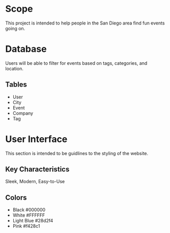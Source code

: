 # Scope #
This project is intended to help people in the San Diego area find fun events going on.

# Database # 

Users will be able to filter for events based on tags, categories, and location.

## Tables ##
- User
- City
- Event
- Company
- Tag

# User Interface #
This section is intended to be guidlines to the styling of the website.

## Key Characteristics ##
Sleek, Modern, Easy-to-Use

## Colors ##
- Black #000000
- White #FFFFFF
- Light Blue #28d2f4
- Pink #f428c1